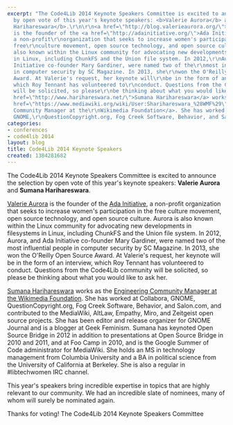```yaml
---
excerpt: "The Code4Lib 2014 Keynote Speakers Committee is excited to announce the\r\nselection
  by open vote of this year's keynote speakers: <b>Valerie Aurora</b> and\r\n<b>Sumana
  Harihareswara</b>.\r\n\r\n<a href=\"http://blog.valerieaurora.org/\">Valerie Aurora</a>
  is the founder of the <a href=\"http://adainitiative.org/\">Ada Initiative</a>,
  a non-profit\r\norganization that seeks to increase women's participation in the
  free\r\nculture movement, open source technology, and open source culture. Aurora\r\nis
  also known within the Linux community for advocating new developments in\r\nfilesystems
  in Linux, including ChunkFS and the Union file system. In 2012,\r\nAurora, and Ada
  Initiative co-founder Mary Gardiner, were named two of the\r\nmost influential people
  in computer security by SC Magazine. In 2013, she\r\nwon the O'Reilly Open Source
  Award. At Valerie's request, her keynote will\r\nbe in the form of an interview,
  which Roy Tennant has volunteered to\r\nconduct. Questions from the Code4Lib community
  will be solicited, so please\r\nbe thinking about what you would like to ask her.\r\n\r\n<a
  href=\"http://www.harihareswara.net/\">Sumana Harihareswara</a> works as the <a
  href=\"https://www.mediawiki.org/wiki/User:Sharihareswara_%28WMF%29\">Engineering
  Community Manager at the\r\nWikimedia Foundation</a>. She has worked at Collabora,
  GNOME,\r\nQuestionCopyright.org, Fog Creek Software, Behavior, and Salon.com, and\r"
categories:
- conferences
- code4lib 2014
layout: blog
title: Code4Lib 2014 Keynote Speakers
created: 1384281682
---
```

The Code4Lib 2014 Keynote Speakers Committee is excited to announce the
selection by open vote of this year's keynote speakers: <b>Valerie Aurora</b> and
<b>Sumana Harihareswara</b>.

<a href="http://blog.valerieaurora.org/">Valerie Aurora</a> is the founder of the <a href="http://adainitiative.org/">Ada Initiative</a>, a non-profit
organization that seeks to increase women's participation in the free
culture movement, open source technology, and open source culture. Aurora
is also known within the Linux community for advocating new developments in
filesystems in Linux, including ChunkFS and the Union file system. In 2012,
Aurora, and Ada Initiative co-founder Mary Gardiner, were named two of the
most influential people in computer security by SC Magazine. In 2013, she
won the O'Reilly Open Source Award. At Valerie's request, her keynote will
be in the form of an interview, which Roy Tennant has volunteered to
conduct. Questions from the Code4Lib community will be solicited, so please
be thinking about what you would like to ask her.

<a href="http://www.harihareswara.net/">Sumana Harihareswara</a> works as the <a href="https://www.mediawiki.org/wiki/User:Sharihareswara_%28WMF%29">Engineering Community Manager at the
Wikimedia Foundation</a>. She has worked at Collabora, GNOME,
QuestionCopyright.org, Fog Creek Software, Behavior, and Salon.com, and
contributed to the MediaWiki, AltLaw, Empathy, Miro, and Zeitgeist open
source projects. She has been editor and release organizer for GNOME
Journal and is a blogger at Geek Feminism. Sumana has keynoted Open Source
Bridge in 2012 in addition to presentations at Open Source Bridge in 2010
and 2011, and at Foo Camp in 2010, and is the Google Summer of Code
administrator for MediaWiki. She holds an MS in technology management from
Columbia University and a BA in political science from the University of
California at Berkeley. She is also a regular in #libtechwomen IRC channel.

This year's speakers bring incredible expertise in topics that are highly
relevant to our community. We had an incredible slate of nominees, many of
whom will surely be nominated again.

Thanks for voting!
The Code4Lib 2014 Keynote Speakers Committee
